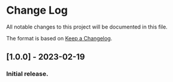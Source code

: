 # Change Log

All notable changes to this project will be documented in this file.

The format is based on [Keep a Changelog](http://keepachangelog.com/).

## [1.0.0] - 2023-02-19

### Initial release.
